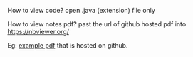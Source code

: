 How to view code?
open .java (extension) file only

How to view notes pdf?
past the url of github hosted pdf into https://nbviewer.org/

Eg: [example pdf](https://github.com/dhimmel/delays/blob/icss/ICSS-2016/ICSS-2016-abstract.pdf) that is hosted on github.
